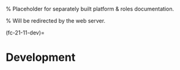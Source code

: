 % Placeholder for separately built platform & roles documentation.

% Will be redirected by the web server.

(fc-21-11-dev)=

# Development
